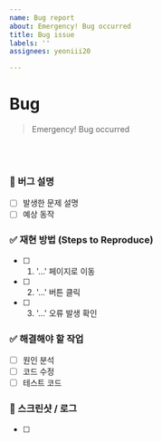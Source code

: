 ```yaml
---
name: Bug report
about: Emergency! Bug occurred
title: Bug issue
labels: ''
assignees: yeoniii20

---
```


# Bug
> Emergency! Bug occurred

<br/>
<br/>

### 🐛 버그 설명
- [ ] 발생한 문제 설명
- [ ] 예상 동작

### ✅ 재현 방법 (Steps to Reproduce)
- [ ] 1. '...' 페이지로 이동
- [ ] 2. '...' 버튼 클릭
- [ ] 3. '...' 오류 발생 확인

### ✅ 해결해야 할 작업
- [ ] 원인 분석
- [ ] 코드 수정
- [ ] 테스트 코드

### 📸 스크린샷 / 로그
- [ ]
